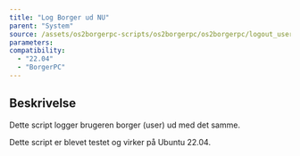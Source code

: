 ```yaml
---
title: "Log Borger ud NU"
parent: "System"
source: /assets/os2borgerpc-scripts/os2borgerpc/os2borgerpc/logout_user.sh
parameters:
compatibility:  
  - "22.04"
  - "BorgerPC"
---
```


## Beskrivelse
Dette script logger brugeren borger (user) ud med det samme.

Dette script er blevet testet og virker på Ubuntu 22.04.
